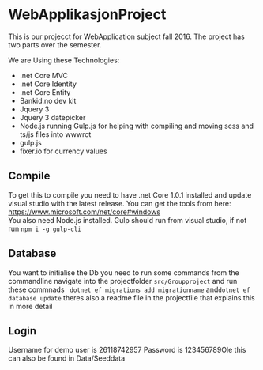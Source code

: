 # WebApplikasjonProject

This is our projecct for WebApplication subject fall 2016.
The project has two parts over the semester.

We are Using these Technologies:
* .net Core MVC
* .net Core Identity
* .net Core Entity
* Bankid.no dev kit
* Jquery 3
* Jquery 3 datepicker
* Node.js running Gulp.js for helping with compiling and moving scss and ts/js files into wwwrot
* gulp.js
* fixer.io for currency values 


## Compile

To get this to compile you need to have .net Core 1.0.1 installed and update visual studio with the latest release.
You can get the tools from here: https://www.microsoft.com/net/core#windows  
You also need Node.js installed. Gulp should run from visual studio, if not run `npm i -g gulp-cli`

## Database

You want to initialise the Db you need to run some commands from the commandline
navigate into the projectfolder `src/Groupproject` and run these commnads ` dotnet ef migrations add migrationname` and`dotnet ef database update`
theres also a readme file in the projectfile that explains this in more detail

## Login
Username for demo user is 26118742957
Password is 123456789Ole
this can also be found in Data/Seeddata
